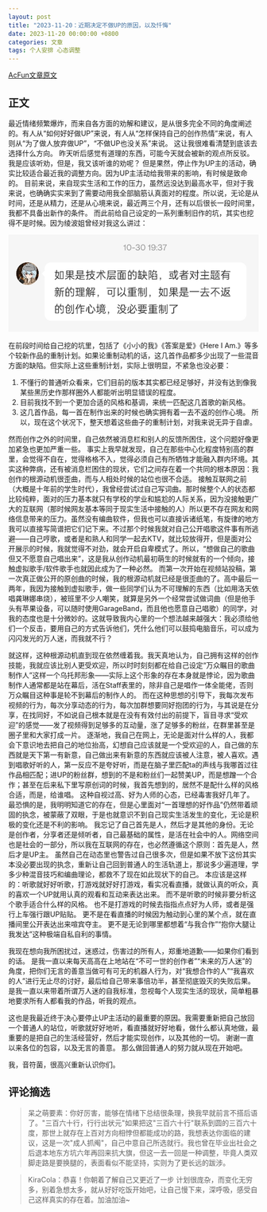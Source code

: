 ```yaml
---
layout: post
title: "2023-11-20：近期决定不做UP的原因，以及忏悔"
date: 2023-11-20 00:00:00 +0800
categories: 文章
tags: 个人安排 心态调整
---
```


[AcFun文章原文](https://www.acfun.cn/a/ac42987174)

## 正文

最近情绪频繁爆炸，而来自各方面的劝解和建议，是从很多完全不同的角度阐述的。有人从“如何好好做UP”来说，有人从“怎样保持自己的创作热情”来说，有人则从“为了做人放弃做UP”，“不做UP也没关系”来说。
这让我很难看清楚到底该去选择什么方向。
昨天听后感觉有道理的东西，可能今天就会被新的观点所反驳。我是应该听劝，但是，我又该听谁的劝呢？
但是果然，停止作为UP主的活动，确实比较适合最近我的调整方向。因为UP主活动给我带来的影响，有时候是致命的。
目前来说，来自现实生活和工作的压力，虽然远没达到最高水平，但对于我来说，也确确实实来到了需要动用我全部脑筋认真面对的程度。所以说，无论是从时间，还是从精力，还是从心境来说，最近两三个月，还有以后很长一段时间里，我都不具备出新作的条件。
而此前给自己设定的一系列重制旧作的坑，其实也挖得不是时候。因为绫波姐曾经对我这么讲过：

![这是图片](/assets/images/not-so-necessary.png "简单来说其实都没必要。")

在前段时间给自己挖的坑里，包括了《小小的我》《答案是爱》《Here I Am.》等多个较新作品的重制计划。如果论重制动机的话，这几首作品都多少出现了一些混音方面的缺陷。但实际上这些重制计划，实际上很明显，不紧急也没必要：
1. 不懂行的普通听众看来，它们目前的版本其实都已经足够好，并没有达到像我某些黑历史作那样圈外人都能听出明显错误的程度。
2. 目前我找不到一个更加合适的风格和基调，来统一匹配这几首歌的新风格。
3. 这几首作品，每一首在制作出来的时候也确实拥有着一去不返的创作心境。
所以，现在这个状况下，整天想着这些曲子的重制计划，对我来说无异于自虐。

然而创作之外的时间里，自己依然被消息栏和别人的反馈所困住，这个问题好像更加紧急也更加严重一些。
事实上我早就发现，自己在那些中心化程度特别高的群里，会觉得不自在，觉得格格不入，觉得必须自己有所牺牲才能融入群内环境。其实这种弊病，还有被消息栏困住的现状，它们之间存在着一个共同的根本原因：我创作的根源动机很歪曲，而与人相处时候的站位也很不合适。
接触互联网之前（大概是十年前的学生时代），我曾经尝试过自己写词曲。那时候整个人的状态都比较纯粹，面对的压力基本就只有学校的学业和尴尬的人际关系，因为没接触更广大的互联网（那时候网友基本等同于现实生活中接触的人）所以更不存在网友和网络信息带来的压力。虽然没有编曲软件，但我也可以直接诉诸纸笔，有旋律的地方我可以直接写简谱把它们记下来。不过那个时候我就对自己公开唱歌这件事有所逃避——自己哼歌，或者是和熟人和同学一起去KTV，就比较放得开，但是面对公开展示的时候，我就觉得不对劲，就会开启自卑模式了。所以，“想做自己的歌曲但又不愿意自己唱出来”，这是我从创作动机最初萌生的时候就有的一个倾向，接触虚拟歌手/软件歌手也就因此成为了一种必然。
而第一次开始在视频站投稿，第一次真正做公开的原创曲的时候，我的根源动机就已经是很歪曲的了。高中最后一两年，我因为接触到虚拟歌手，做一些同学们认为不可理解的东西（比如用洛天依唱龚琳娜串烧），被班里不少人嘲笑，就算是另外一个经常尝试做词曲（但是他手头有苹果设备，可以随时使用GarageBand，而且他也愿意自己唱歌）的同学，对我的态度也是十分微妙的。这就导致我内心里的一个想法越来越强大：我必须给他们一个反击，要用自己的方式告诉他们，凭什么他们可以鼓捣电脑音乐，可以成为闪闪发光的万人迷，而我就不行？

就这样，这种根源动机直到现在依然缠着我。我天真地认为，自己拥有这样的创作技能，我就应该比别人更受欢迎，所以时时刻刻都在给自己设定“万众瞩目的歌曲制作人”这样一个乌托邦形象——实际上这个形象的存在本身就是悖论，因为歌曲制作人通常都是站在幕后，活在Staff表里的，除非自己是唱作一体全能佬，否则万众瞩目这种事是轮不到幕后的制作人的。
而在这种思想的引导下，我每次发布视频的行为，每次分享动态的行为，每次加群想要同好抱团的行为，与其说是在分享，在找同好，不如说自己根本就是在没有有效付出的前提下，盲目寻求“受欢迎”的感觉——发了视频得到足够多的互动量，涨了足够多的粉丝，在群里甚至是圈子里和大家打成一片。
逐渐地，我自己在网上，无论是面对什么样的人，我都会下意识地去把自己的地位抬高，幻想自己应该就是一个受欢迎的人，自己做的东西就是天下第一有新意，自己做出来有新意的东西就应该被人注意，被人喜欢。遇到唱歌好听的人，第一反应不是夸好听，而是在脑子里匹配ta的声线与我哪首过往作品相匹配；进UP的粉丝群，想到的不是和粉丝们一起赞美UP，而是想蹭一个合作；甚至在后来私下里写原创词的时候，我首先想到的，居然不是配什么样的风格合适，而是，给谁唱。
这种自视过高、好为人师的心态，已经毒害我好几年了。
最恐惧的是，我明明知道它的存在，但是心里面对“一首理想的好作品”仍然带着顽固的执念，被蒙蔽了双眼，于是也就意识不到自己现实生活发生的变化，无论是积极的变化还是不利的影响。
我忘记了自己首先是人，然后才是其他的身份。无论是创作者，分享者还是倾听者，自己最基础的属性，是活在社会中的人。网络空间也是社会的一部分，所以我在互联网的存在，也必然遵循这个原则：首先是人，然后才是UP主。
虽然自己在动态里也警告过自己很多次，但是如果不放下这份其实本没必要出现的执念，重新让自己回到普通人的生活轨道上，那说多少遍道理，学多少种混音技巧和编曲理论，都救不了现在如此现状下的自己。
本应该是这样的：听歌就好好听歌，打游戏就好好打游戏，看实况看直播，就做认真的听众，真的喜欢一个UP就用认真的观看和互动来表达出来。
而不是听歌的时候非要分析这个歌手适合什么样的风格。
也不是打游戏的时候去指指点点好为人师，或者是强行上车强行跟UP贴贴。
更不是在看直播的时候因为触动到心里的某个点，就在直播间里公开表达出来喧宾夺主。
更不是无论到哪里都想着“与我合作”“抱你大腿让我发达”这种极端自私自利的事情。

我现在想向我所困扰过，迷惑过，伤害过的所有人，郑重地道歉——如果你们看到的话。
是我一直以来每天高高在上地站在“不可一世的创作者”“未来的万人迷”的角度，把你们无言的善意当做可有可无的机器人行为，对“我想合作的人”“我喜欢的人”进行无止尽的讨好，最后给自己带来事倍功半，甚至彻底毁灭的失败后果。
是我一直以来带着所谓万人迷的自我标准，忽视每个人现实生活的现状，简单粗暴地要求所有人都看我的作品，听我的观点。

这也是我最近终于决心要停止UP主活动的最重要的原因。我需要重新把自己放回一个普通人的站位，听歌就好好地听，看直播就好好地看，做什么都认真地做，最重要的是把自己的生活经营好，然后才能实现创作，以及其他的一切。
谢谢一直以来各位的包容，以及无言的善意。
那么做回普通人的努力就从现在开始吧。

我，音符菌，很高兴重新认识你们。

## 评论摘选

> 呆之萌要素：你好厉害，能够在情绪下总结很条理，换我早就前言不搭后语了。"三百六十行，行行出状元"如果把这"三百六十行"联系到圆的三百六十度，那世上就存在上百对方向相悖但都能成功的路，我想表达你面临的建议，这是一次"成人抓阄"，自己中意自己所选就行。我也曾在毕业出社会之后退本地东方坑六年再回来抗大旗，但这一去一回是一种调整，毕竟人类双脚走路是要换腿的，表面看似不能坚持，实则为了更长远的跋涉。

> KiraCola：恭喜！你朝着了解自己又更近了一步
计划很庞杂，而变化无穷多，别着急想太多，就从好好吃饭开始吧，让自己慢下来，深呼吸，感受自己这样真实的存在着。加油加油~